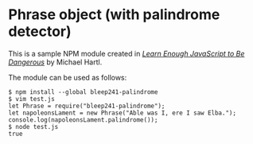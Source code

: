 # Phrase object (with palindrome detector)

This is a sample NPM module created in [*Learn Enough JavaScript to Be Dangerous*](https://www.learnenough.com/javascript-tutorial) by Michael Hartl.

The module can be used as follows:

```
$ npm install --global bleep241-palindrome
$ vim test.js
let Phrase = require("bleep241-palindrome");
let napoleonsLament = new Phrase("Able was I, ere I saw Elba.");
console.log(napoleonsLament.palindrome());
$ node test.js
true
```
